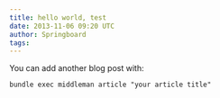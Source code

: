 ```yaml
---
title: hello world, test
date: 2013-11-06 09:20 UTC
author: Springboard
tags:
---
```


You can add another blog post with:

    bundle exec middleman article "your article title"

